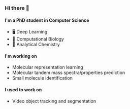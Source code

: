 ### Hi there 👋

#### I'm a PhD student in Computer Science

- 🖥️ Deep Learning
- 🧬 Computational Biology
- 🧪 Analytical Chemistry

#### I'm working on

- Molecular representation learning
- Molecular tandem mass spectra/properties prediction
- Small molecule identification

#### I used to work on

- Video object tracking and segmentation

<!--
**JosieHong/JosieHong** is a ✨ _special_ ✨ repository because its `README.md` (this file) appears on your GitHub profile.

Here are some ideas to get you started:

- 🔭 I’m currently working on ...
- 🌱 I’m currently learning ...
- 👯 I’m looking to collaborate on ...
- 🤔 I’m looking for help with ...
- 💬 Ask me about ...
- 📫 How to reach me: ...
- 😄 Pronouns: ...
- ⚡ Fun fact: ...

![Github Stats](https://github-readme-stats.vercel.app/api?username=josiehong&count_private=true&show_icons=true&include_all_commits=true)
-->
